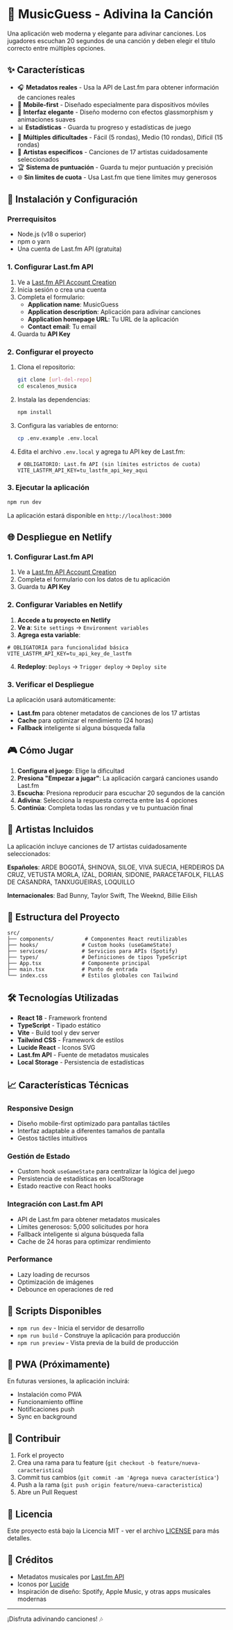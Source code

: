 # 🎵 MusicGuess - Adivina la Canción

Una aplicación web moderna y elegante para adivinar canciones. Los jugadores escuchan 20 segundos de una canción y deben elegir el título correcto entre múltiples opciones.

## ✨ Características

- 🎧 **Metadatos reales** - Usa la API de Last.fm para obtener información de canciones reales
- 📱 **Mobile-first** - Diseñado especialmente para dispositivos móviles
- 🎨 **Interfaz elegante** - Diseño moderno con efectos glassmorphism y animaciones suaves
- 📊 **Estadísticas** - Guarda tu progreso y estadísticas de juego
- 🎯 **Múltiples dificultades** - Fácil (5 rondas), Medio (10 rondas), Difícil (15 rondas)
- 🎵 **Artistas específicos** - Canciones de 17 artistas cuidadosamente seleccionados
- 🏆 **Sistema de puntuación** - Guarda tu mejor puntuación y precisión
- 🌐 **Sin límites de cuota** - Usa Last.fm que tiene límites muy generosos

## 🚀 Instalación y Configuración

### Prerrequisitos

- Node.js (v18 o superior)
- npm o yarn
- Una cuenta de Last.fm API (gratuita)

### 1. Configurar Last.fm API

1. Ve a [Last.fm API Account Creation](https://www.last.fm/api/account/create)
2. Inicia sesión o crea una cuenta
3. Completa el formulario:
   - **Application name**: MusicGuess
   - **Application description**: Aplicación para adivinar canciones
   - **Application homepage URL**: Tu URL de la aplicación
   - **Contact email**: Tu email
4. Guarda tu **API Key**

### 2. Configurar el proyecto

1. Clona el repositorio:
   ```bash
   git clone [url-del-repo]
   cd escalenos_musica
   ```

2. Instala las dependencias:
   ```bash
   npm install
   ```

3. Configura las variables de entorno:
   ```bash
   cp .env.example .env.local
   ```

4. Edita el archivo `.env.local` y agrega tu API key de Last.fm:
   ```env
   # OBLIGATORIO: Last.fm API (sin límites estrictos de cuota)
   VITE_LASTFM_API_KEY=tu_lastfm_api_key_aqui
   ```

### 3. Ejecutar la aplicación

```bash
npm run dev
```

La aplicación estará disponible en `http://localhost:3000`

## 🌐 Despliegue en Netlify

### 1. Configurar Last.fm API

1. Ve a [Last.fm API Account Creation](https://www.last.fm/api/account/create)
2. Completa el formulario con los datos de tu aplicación
3. Guarda tu **API Key**

### 2. Configurar Variables en Netlify

1. **Accede a tu proyecto en Netlify**
2. **Ve a**: `Site settings` → `Environment variables`
3. **Agrega esta variable**:

```env
# OBLIGATORIA para funcionalidad básica
VITE_LASTFM_API_KEY=tu_api_key_de_lastfm
```

4. **Redeploy**: `Deploys` → `Trigger deploy` → `Deploy site`

### 3. Verificar el Despliegue

La aplicación usará automáticamente:
- **Last.fm** para obtener metadatos de canciones de los 17 artistas
- **Cache** para optimizar el rendimiento (24 horas)
- **Fallback** inteligente si alguna búsqueda falla

## 🎮 Cómo Jugar

1. **Configura el juego**: Elige la dificultad
2. **Presiona "Empezar a jugar"**: La aplicación cargará canciones usando Last.fm
3. **Escucha**: Presiona reproducir para escuchar 20 segundos de la canción
4. **Adivina**: Selecciona la respuesta correcta entre las 4 opciones
5. **Continúa**: Completa todas las rondas y ve tu puntuación final

## 🎵 Artistas Incluidos

La aplicación incluye canciones de 17 artistas cuidadosamente seleccionados:

**Españoles**: ARDE BOGOTÁ, SHINOVA, SILOE, VIVA SUECIA, HERDEIROS DA CRUZ, VETUSTA MORLA, IZAL, DORIAN, SIDONIE, PARACETAFOLK, FILLAS DE CASANDRA, TANXUGUEIRAS, LOQUILLO

**Internacionales**: Bad Bunny, Taylor Swift, The Weeknd, Billie Eilish

## 📁 Estructura del Proyecto

```
src/
├── components/          # Componentes React reutilizables
├── hooks/              # Custom hooks (useGameState)
├── services/           # Servicios para APIs (Spotify)
├── types/              # Definiciones de tipos TypeScript
├── App.tsx             # Componente principal
├── main.tsx            # Punto de entrada
└── index.css           # Estilos globales con Tailwind
```

## 🛠️ Tecnologías Utilizadas

- **React 18** - Framework frontend
- **TypeScript** - Tipado estático
- **Vite** - Build tool y dev server
- **Tailwind CSS** - Framework de estilos
- **Lucide React** - Iconos SVG
- **Last.fm API** - Fuente de metadatos musicales
- **Local Storage** - Persistencia de estadísticas

## 📈 Características Técnicas

### Responsive Design
- Diseño mobile-first optimizado para pantallas táctiles
- Interfaz adaptable a diferentes tamaños de pantalla
- Gestos táctiles intuitivos

### Gestión de Estado
- Custom hook `useGameState` para centralizar la lógica del juego
- Persistencia de estadísticas en localStorage
- Estado reactive con React hooks

### Integración con Last.fm API
- API de Last.fm para obtener metadatos musicales
- Límites generosos: 5,000 solicitudes por hora
- Fallback inteligente si alguna búsqueda falla
- Cache de 24 horas para optimizar rendimiento

### Performance
- Lazy loading de recursos
- Optimización de imágenes
- Debounce en operaciones de red

## 🔧 Scripts Disponibles

- `npm run dev` - Inicia el servidor de desarrollo
- `npm run build` - Construye la aplicación para producción
- `npm run preview` - Vista previa de la build de producción

## 📱 PWA (Próximamente)

En futuras versiones, la aplicación incluirá:
- Instalación como PWA
- Funcionamiento offline
- Notificaciones push
- Sync en background

## 🤝 Contribuir

1. Fork el proyecto
2. Crea una rama para tu feature (`git checkout -b feature/nueva-caracteristica`)
3. Commit tus cambios (`git commit -am 'Agrega nueva característica'`)
4. Push a la rama (`git push origin feature/nueva-caracteristica`)
5. Abre un Pull Request

## 📄 Licencia

Este proyecto está bajo la Licencia MIT - ver el archivo [LICENSE](LICENSE) para más detalles.

## 🎵 Créditos

- Metadatos musicales por [Last.fm API](https://www.last.fm/api)
- Iconos por [Lucide](https://lucide.dev/)
- Inspiración de diseño: Spotify, Apple Music, y otras apps musicales modernas

---

¡Disfruta adivinando canciones! 🎶
